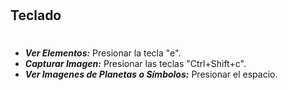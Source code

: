 #
## Teclado
#
* ***Ver Elementos:*** Presionar la tecla "e".
* ***Capturar Imagen:*** Presionar las teclas "Ctrl+Shift+c".
* ***Ver Imagenes de Planetas o Símbolos:*** Presionar el espacio.
